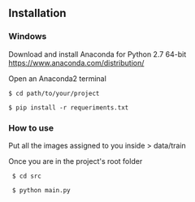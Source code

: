 
## Installation

### Windows

 Download and install Anaconda for Python 2.7 64-bit https://www.anaconda.com/distribution/
 
 Open an Anaconda2 terminal
 
 ```
 $ cd path/to/your/project
 ```
 
 ```
 $ pip install -r requeriments.txt
 ```

### How to use

Put all the images assigned to you inside  > data/train

Once you are in the project's root folder

```
 $ cd src
```

```
 $ python main.py
```

